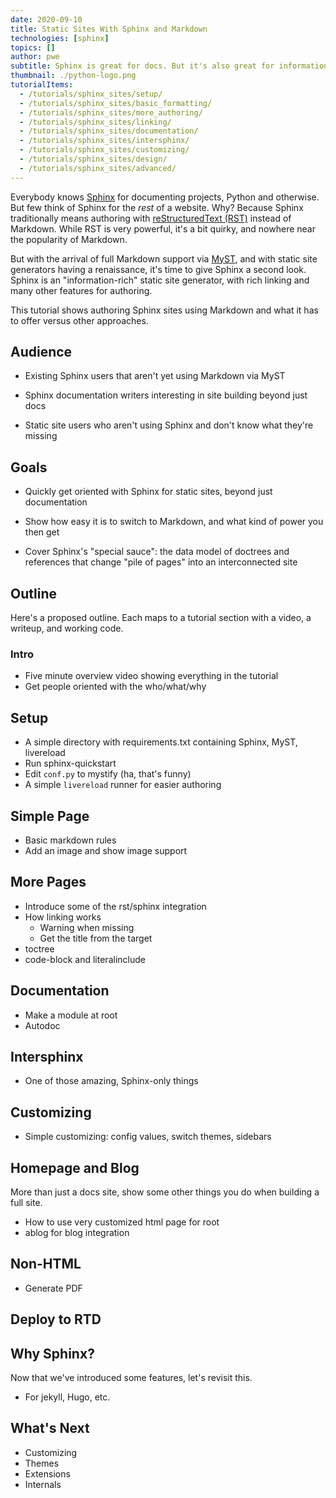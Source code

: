```yaml
---
date: 2020-09-10
title: Static Sites With Sphinx and Markdown
technologies: [sphinx]
topics: []
author: pwe
subtitle: Sphinx is great for docs. But it's also great for information-rich websites. With MyST, you can use Markdown with Sphinx.
thumbnail: ./python-logo.png
tutorialItems:
  - /tutorials/sphinx_sites/setup/
  - /tutorials/sphinx_sites/basic_formatting/
  - /tutorials/sphinx_sites/more_authoring/
  - /tutorials/sphinx_sites/linking/
  - /tutorials/sphinx_sites/documentation/
  - /tutorials/sphinx_sites/intersphinx/
  - /tutorials/sphinx_sites/customizing/
  - /tutorials/sphinx_sites/design/
  - /tutorials/sphinx_sites/advanced/
---
```



Everybody knows [Sphinx](https://www.sphinx-doc.org/en/master/) for documenting projects, Python and otherwise.
But few think of Sphinx for the *rest* of a website.
Why?
Because Sphinx traditionally means authoring with [reStructuredText (RST)](https://docutils.sourceforge.io/rst.html) instead of Markdown.
While RST is very powerful, it's a bit quirky, and nowhere near the popularity of Markdown.

But with the arrival of full Markdown support via [MyST](https://myst-parser.readthedocs.io/en/latest/), and with static site generators having a renaissance, it's time to give Sphinx a second look.
Sphinx is an "information-rich" static site generator, with rich linking and many other features for authoring.

This tutorial shows authoring Sphinx sites using Markdown and what it has to offer versus other approaches.

## Audience

- Existing Sphinx users that aren't yet using Markdown via MyST

- Sphinx documentation writers interesting in site building beyond just docs

- Static site users who aren't using Sphinx and don't know what they're missing

## Goals

- Quickly get oriented with Sphinx for static sites, beyond just documentation

- Show how easy it is to switch to Markdown, and what kind of power you then get

- Cover Sphinx's "special sauce": the data model of doctrees and references that change "pile of pages" into an interconnected site

## Outline

Here's a proposed outline.
Each maps to a tutorial section with a video, a writeup, and working code.

### Intro

- Five minute overview video showing everything in the tutorial
- Get people oriented with the who/what/why

## Setup

- A simple directory with requirements.txt containing Sphinx, MyST, livereload
- Run sphinx-quickstart
- Edit `conf.py` to mystify (ha, that's funny)
- A simple `livereload` runner for easier authoring

## Simple Page

- Basic markdown rules
- Add an image and show image support

## More Pages

- Introduce some of the rst/sphinx integration
- How linking works
    - Warning when missing
    - Get the title from the target
- toctree
- code-block and literalinclude

## Documentation

- Make a module at root
- Autodoc

## Intersphinx

- One of those amazing, Sphinx-only things

## Customizing

- Simple customizing: config values, switch themes, sidebars

## Homepage and Blog

More than just a docs site, show some other things you do when building a full site.

- How to use very customized html page for root
- ablog for blog integration

## Non-HTML

- Generate PDF

## Deploy to RTD

## Why Sphinx?

Now that we've introduced some features, let's revisit this.

- For jekyll, Hugo, etc.

## What's Next

- Customizing
- Themes
- Extensions
- Internals

